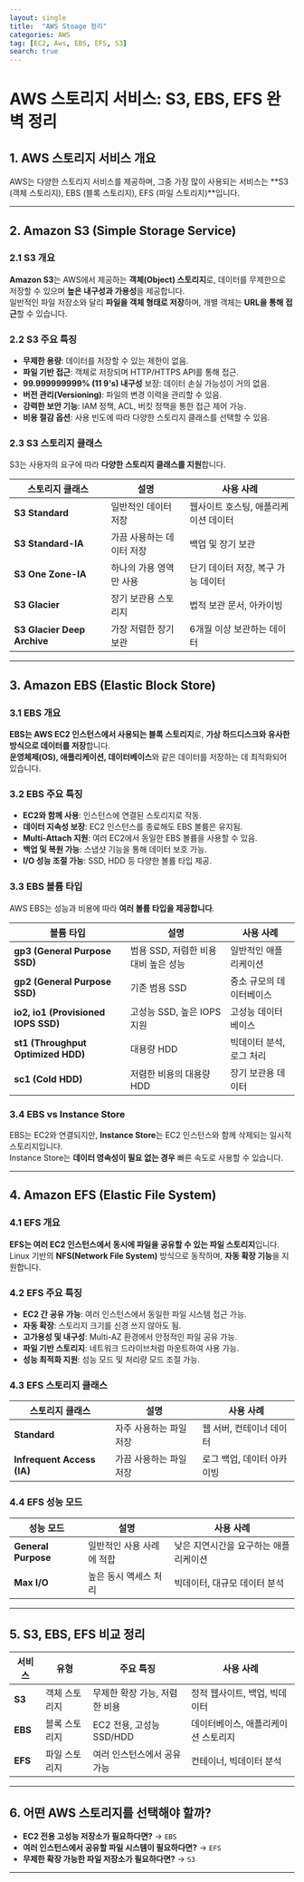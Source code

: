 ```yaml
---
layout: single
title:  "AWS Stoage 정리"
categories: AWS
tag: [EC2, Aws, EBS, EFS, S3]
search: true
---
```


# **AWS 스토리지 서비스: S3, EBS, EFS 완벽 정리**

## **1. AWS 스토리지 서비스 개요**
AWS는 다양한 스토리지 서비스를 제공하며, 그중 가장 많이 사용되는 서비스는 **S3 (객체 스토리지), EBS (블록 스토리지), EFS (파일 스토리지)**입니다.  

---

## **2. Amazon S3 (Simple Storage Service)**
### **2.1 S3 개요**
**Amazon S3**는 AWS에서 제공하는 **객체(Object) 스토리지**로, 데이터를 무제한으로 저장할 수 있으며 **높은 내구성과 가용성**을 제공합니다.  
일반적인 파일 저장소와 달리 **파일을 객체 형태로 저장**하며, 개별 객체는 **URL을 통해 접근**할 수 있습니다.

### **2.2 S3 주요 특징**
- **무제한 용량**: 데이터를 저장할 수 있는 제한이 없음.  
- **파일 기반 접근**: 객체로 저장되며 HTTP/HTTPS API를 통해 접근.  
- **99.999999999% (11 9's) 내구성** 보장: 데이터 손실 가능성이 거의 없음.  
- **버전 관리(Versioning)**: 파일의 변경 이력을 관리할 수 있음.  
- **강력한 보안 기능**: IAM 정책, ACL, 버킷 정책을 통한 접근 제어 가능.  
- **비용 절감 옵션**: 사용 빈도에 따라 다양한 스토리지 클래스를 선택할 수 있음.

### **2.3 S3 스토리지 클래스**
S3는 사용자의 요구에 따라 **다양한 스토리지 클래스를 지원**합니다.

| 스토리지 클래스 | 설명 | 사용 사례 |
|---------------|-----|---------|
| **S3 Standard** | 일반적인 데이터 저장 | 웹사이트 호스팅, 애플리케이션 데이터 |
| **S3 Standard-IA** | 가끔 사용하는 데이터 저장 | 백업 및 장기 보관 |
| **S3 One Zone-IA** | 하나의 가용 영역만 사용 | 단기 데이터 저장, 복구 가능 데이터 |
| **S3 Glacier** | 장기 보관용 스토리지 | 법적 보관 문서, 아카이빙 |
| **S3 Glacier Deep Archive** | 가장 저렴한 장기 보관 | 6개월 이상 보관하는 데이터 |

---

## **3. Amazon EBS (Elastic Block Store)**
### **3.1 EBS 개요**
**EBS는 AWS EC2 인스턴스에서 사용되는 블록 스토리지**로, **가상 하드디스크와 유사한 방식으로 데이터를 저장**합니다.  
**운영체제(OS), 애플리케이션, 데이터베이스**와 같은 데이터를 저장하는 데 최적화되어 있습니다.

### **3.2 EBS 주요 특징**
- **EC2와 함께 사용**: 인스턴스에 연결된 스토리지로 작동.  
- **데이터 지속성 보장**: EC2 인스턴스를 종료해도 EBS 볼륨은 유지됨.  
- **Multi-Attach 지원**: 여러 EC2에서 동일한 EBS 볼륨을 사용할 수 있음.  
- **백업 및 복원 가능**: 스냅샷 기능을 통해 데이터 보호 가능.  
- **I/O 성능 조절 가능**: SSD, HDD 등 다양한 볼륨 타입 제공.

### **3.3 EBS 볼륨 타입**
AWS EBS는 성능과 비용에 따라 **여러 볼륨 타입을 제공합니다**.

| 볼륨 타입 | 설명 | 사용 사례 |
|-----------|-----|---------|
| **gp3 (General Purpose SSD)** | 범용 SSD, 저렴한 비용 대비 높은 성능 | 일반적인 애플리케이션 |
| **gp2 (General Purpose SSD)** | 기존 범용 SSD | 중소 규모의 데이터베이스 |
| **io2, io1 (Provisioned IOPS SSD)** | 고성능 SSD, 높은 IOPS 지원 | 고성능 데이터베이스 |
| **st1 (Throughput Optimized HDD)** | 대용량 HDD | 빅데이터 분석, 로그 처리 |
| **sc1 (Cold HDD)** | 저렴한 비용의 대용량 HDD | 장기 보관용 데이터 |

### **3.4 EBS vs Instance Store**
EBS는 EC2와 연결되지만, **Instance Store**는 EC2 인스턴스와 함께 삭제되는 일시적 스토리지입니다.  
Instance Store는 **데이터 영속성이 필요 없는 경우** 빠른 속도로 사용할 수 있습니다.

---

## **4. Amazon EFS (Elastic File System)**
### **4.1 EFS 개요**
**EFS는 여러 EC2 인스턴스에서 동시에 파일을 공유할 수 있는 파일 스토리지**입니다.  
Linux 기반의 **NFS(Network File System)** 방식으로 동작하며, **자동 확장 기능**을 지원합니다.

### **4.2 EFS 주요 특징**
- **EC2 간 공유 가능**: 여러 인스턴스에서 동일한 파일 시스템 접근 가능.  
- **자동 확장**: 스토리지 크기를 신경 쓰지 않아도 됨.  
- **고가용성 및 내구성**: Multi-AZ 환경에서 안정적인 파일 공유 가능.  
- **파일 기반 스토리지**: 네트워크 드라이브처럼 마운트하여 사용 가능.  
- **성능 최적화 지원**: 성능 모드 및 처리량 모드 조절 가능.

### **4.3 EFS 스토리지 클래스**
| 스토리지 클래스 | 설명 | 사용 사례 |
|---------------|-----|---------|
| **Standard** | 자주 사용하는 파일 저장 | 웹 서버, 컨테이너 데이터 |
| **Infrequent Access (IA)** | 가끔 사용하는 파일 저장 | 로그 백업, 데이터 아카이빙 |

### **4.4 EFS 성능 모드**
| 성능 모드 | 설명 | 사용 사례 |
|-----------|-----|---------|
| **General Purpose** | 일반적인 사용 사례에 적합 | 낮은 지연시간을 요구하는 애플리케이션 |
| **Max I/O** | 높은 동시 액세스 처리 | 빅데이터, 대규모 데이터 분석 |

---

## **5. S3, EBS, EFS 비교 정리**
| 서비스 | 유형 | 주요 특징 | 사용 사례 |
|--------|------|---------|---------|
| **S3** | 객체 스토리지 | 무제한 확장 가능, 저렴한 비용 | 정적 웹사이트, 백업, 빅데이터 |
| **EBS** | 블록 스토리지 | EC2 전용, 고성능 SSD/HDD | 데이터베이스, 애플리케이션 스토리지 |
| **EFS** | 파일 스토리지 | 여러 인스턴스에서 공유 가능 | 컨테이너, 빅데이터 분석 |

---

## **6. 어떤 AWS 스토리지를 선택해야 할까?**
- **EC2 전용 고성능 저장소가 필요하다면?** → `EBS`
- **여러 인스턴스에서 공유할 파일 시스템이 필요하다면?** → `EFS`
- **무제한 확장 가능한 파일 저장소가 필요하다면?** → `S3`

---
